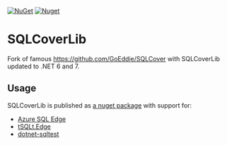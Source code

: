 [![NuGet](https://img.shields.io/nuget/v/SQLCoverLib)](https://www.nuget.org/packages/SQLCoverLib)
[![Nuget](https://img.shields.io/nuget/dt/SQLCoverLib)](https://www.nuget.org/stats/packages/SQLCoverLib?groupby=Version)

# SQLCoverLib
Fork of famous https://github.com/GoEddie/SQLCover with SQLCoverLib updated to .NET 6 and 7.

## Usage
SQLCoverLib is published as [a nuget package](https://www.nuget.org/packages/SQLCoverLib) with support for:
- [Azure SQL Edge](https://hub.docker.com/_/microsoft-azure-sql-edge)
- [tSQLt.Edge](https://github.com/cagrin/tSQLt-edge)
- [dotnet-sqltest](https://github.com/cagrin/dotnet-sqltest)